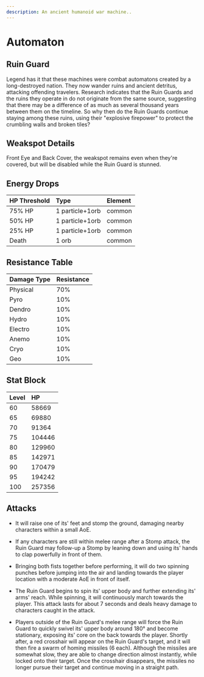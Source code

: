 ```yaml
---
description: An ancient humanoid war machine..
---
```


# Automaton

## Ruin Guard

Legend has it that these machines were combat automatons created by a long-destroyed nation. They now wander ruins and ancient detritus, attacking offending travelers. Research indicates that the Ruin Guards and the ruins they operate in do not originate from the same source, suggesting that there may be a difference of as much as several thousand years between them on the timeline. So why then do the Ruin Guards continue staying among these ruins, using their "explosive firepower" to protect the crumbling walls and broken tiles?

## Weakspot Details

Front Eye and Back Cover, the weakspot remains even when they're covered, but will be disabled while the Ruin Guard is stunned.

## Energy Drops

| HP Threshold | Type | Element |
| :--- | :--- | :--- |
| 75% HP | 1 particle+1orb | common   
| 50% HP | 1 particle+1orb | common   
| 25% HP | 1 particle+1orb | common  
| Death | 1 orb | common | 

## Resistance Table

| Damage Type | Resistance |
| :--- | :--- |
| Physical | 70% |
| Pyro | 10% |
| Dendro | 10% |
| Hydro | 10% |
| Electro | 10% |
| Anemo | 10% |
| Cryo | 10% |
| Geo | 10% |

## Stat Block

| Level | HP |
| :--- | :--- |
| 60 | 58669 |
| 65 | 69880 |
| 70 | 91364 |
| 75 | 104446 |
| 80 | 129960 |
| 85 | 142971 |
| 90 | 170479 |
| 95 | 194242 |
| 100 | 257356 |

## Attacks

* It will raise one of its' feet and stomp the ground, damaging nearby characters within a small AoE.

* If any characters are still within melee range after a Stomp attack, the Ruin Guard may follow-up a Stomp by leaning down and using its' hands to clap powerfully in front of them.

* Bringing both fists together before performing, it will do two spinning punches before jumping into the air and landing towards the player location with a moderate AoE in front of itself.

* The Ruin Guard begins to spin its' upper body and further extending its' arms' reach. While spinning, it will continuously march towards the player. This attack lasts for about 7 seconds and deals heavy damage to characters caught in the attack.

* Players outside of the Ruin Guard's melee range will force the Ruin Guard to quickly swivel its' upper body around 180° and become stationary, exposing its' core on the back towards the player. Shortly after, a red crosshair will appear on the Ruin Guard's target, and it will then fire a swarm of homing missiles (6 each). Although the missiles are somewhat slow, they are able to change direction almost instantly, while locked onto their target. Once the crosshair disappears, the missiles no longer pursue their target and continue moving in a straight path.
